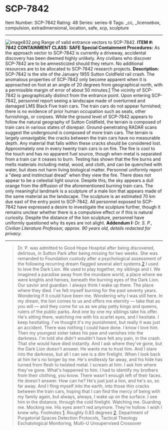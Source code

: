 # SCP-7842
Item Number: SCP-7842
Rating: 48
Series: series-8
Tags: _cc, _licensebox, compulsion, extradimensional, location, safe, scp, sculpture

---

![image832.png](https://scp-wiki.wdfiles.com/local--files/scp-7842/image832.png)
Range of valid entrance vectors to SCP-7842.
**ITEM #:**
**7842**
**CONTAINMENT CLASS:**
**SAFE**
**Special Containment Procedures:** As the approach vector to SCP-7842 is currently a driveway, accidental discovery has been deemed highly unlikely. Any civilians who discover SCP-7842 are to be amnesticized should they return.
No additional resources are to be allocated to SCP-7842 research projects.
**Description:** SCP-7842 is the site of the January 1955 Sutton Coldfield rail crash. The anomalous properties of SCP-7842 only become apparent when it is approached on foot at an angle of 20 degrees from geographical north, with a permissible margin of error of about 50 minutes.[1](javascript:;)
The vicinity of SCP-7842 is geographically distinct from the entrance point. Upon entering SCP-7842, personnel report seeing a landscape made of overturned and damaged LMS Black Five train cars. The train cars do not appear furnished; there is no evidence of prior human occupation such as seats, other furnishings, or corpses. While the ground level of SCP-7842 appears to follow the natural geography of Sutton Coldfield, the terrain is composed of train cars in various states of disrepair. Ground-penetrating RADAR scans suggest the underground is composed of more train cars. The terrain is largely unnavigable; the cracks between the train cars have no measurable depth. Any material that falls within these cracks should be considered lost.
Approximately one in every twenty train cars is on fire. The fire is cool to the touch and has no apparent fuel source, though when metal is separated from a train car it ceases to burn. Testing has shown that the fire burns and melts materials including metal, wood, and cloth, and can be quenched with water, but does not harm living biological matter. Personnel uniformly report a "deep and instinctual dread" when they view the fire.
There does not appear to be a celestial light source. Despite this, the sky appears a dull orange from the diffusion of the aforementioned burning train cars.
The only meaningful landmark is a sculpture of a male lion that appears made of the same material as the landscape. The sculpture is an estimated 70 km due east of the entry point to SCP-7842. All personnel exposed to SCP-7842 have expressed a desire to investigate the sculpture further, though it remains unclear whether there is a compulsive effect or if this is natural curiosity. Despite the distance of the lion sculpture, personnel have uniformly questioned why its eyes are not alight.
**Addendum I:**
_Dr. S. P., Civilian Literature Professor, approx. 90 years old, details redacted for privacy._
* * *
> Dr. P. was admitted to Good Hope Hospital after being discovered, delirious, in Sutton Park after being missing for two weeks. She was remanded to Foundation custody after a psychological assessment of the following recurring dream flagged several alert systems.[2](javascript:;)
I used to love the Dark Lion.
We used to play together, my siblings and I. We imagined a paradise away from the mundane world, a place where we were knights and heroes, beneath the burning eyes of the Dark Lion. Our savior and guardian.
I always think I wake up there. The place where they died.
I've felt myself burning for the past seventy years. Wondering if it could have been me. Wondering why I was still here.
In my dream, the lion comes to us and offers me eternity — take that as you will — and they come for us as we play petty kings and queens, rulers of the public parks. And one by one my siblings take his offer. He's sitting there, watching me with his scarlet eyes, and I hesitate. I keep hesitating.
I've thought it's my punishment, but really it was just an accident. There was nothing I could have done.
I know I love him.
Then my youngest sister takes his paw and vanishes into the darkness.
I'm told she didn't wouldn't have felt any pain, in the crash. That she would have died instantly.
And I ask where they've gone, but the Dark Lion doesn't answer. He wants me to trust him. And I stare into the darkness, but all I can see is a dim firelight.
When I look back at him he's no longer by me. He's endlessly far away, and his hide has turned from flesh to twisted metal.
I scream at him. I ask him where they've gone. What's happened to him.
I had to identify my brothers from their clothing, you know. There wasn't enough left of their faces.
He doesn't answer. How can he? He's just just a lion, and he's so, so far away.
And I fling myself into the earth, into those thin cracks between the train cars, hoping that I can find the mercy of being with my family again, but always, always, I wake up on the surface.
I see him in the distance, through the cold firelight. Watching me. Guarding me. Mocking me.
His eyes aren't red anymore. They're hollow.
I wish I knew why.
Footnotes
[1](javascript:;). Roughly 0.83 degrees
[2](javascript:;). Department of Purgatorial Spaces Detection Protocols, Tactical Theology Eschatological Monitoring, Multi-U Unsupervised Crossover